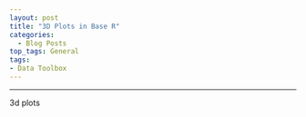 ```yaml
---
layout: post
title: "3D Plots in Base R"
categories:
  - Blog Posts
top_tags: General
tags:
- Data Toolbox
---
```


<hr>



3d plots